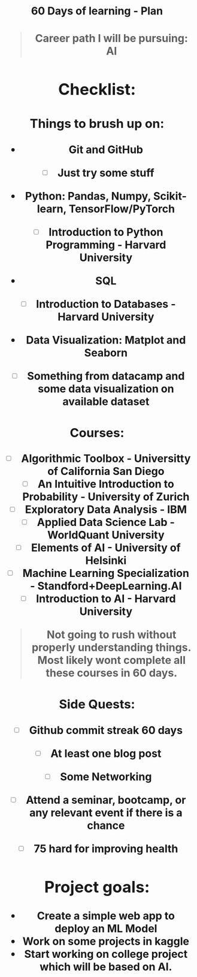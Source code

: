 <center><h1> 60 Days of learning - Plan <h1><center>

> Career path I will be pursuing: **AI**

## Checklist:

### Things to brush up on:

- Git and GitHub
- [ ] Just try some stuff
- Python: Pandas, Numpy, Scikit-learn, TensorFlow/PyTorch
- [ ] Introduction to Python Programming - Harvard University
- SQL
- [ ] Introduction to Databases - Harvard University
- Data Visualization: Matplot and Seaborn
- [ ] Something from datacamp and some data visualization on available dataset

### Courses:

- [ ] Algorithmic Toolbox - Universitty of California San Diego
- [ ] An Intuitive Introduction to Probability - University of Zurich
- [ ] Exploratory Data Analysis - IBM
- [ ] Applied Data Science Lab - WorldQuant University
- [ ] Elements of AI - University of Helsinki
- [ ] Machine Learning Specialization - Standford+DeepLearning.AI
- [ ] Introduction to AI - Harvard University

> Not going to rush without properly understanding things. Most likely wont complete all these courses in 60 days.

### Side Quests:

- [ ] Github commit streak 60 days
- [ ] At least one blog post
- [ ] Some Networking
- [ ] Attend a seminar, bootcamp, or any relevant event if there is a chance
- [ ] 75 hard for improving health


## Project goals:

- Create a simple web app to deploy an ML Model
- Work on some projects in kaggle
- Start working on college project which will be based on AI.